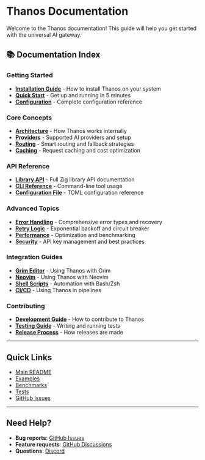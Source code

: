 # Thanos Documentation

Welcome to the Thanos documentation! This guide will help you get started with the universal AI gateway.

## 📚 Documentation Index

### Getting Started
- **[Installation Guide](installation.md)** - How to install Thanos on your system
- **[Quick Start](quickstart.md)** - Get up and running in 5 minutes
- **[Configuration](configuration.md)** - Complete configuration reference

### Core Concepts
- **[Architecture](architecture.md)** - How Thanos works internally
- **[Providers](providers.md)** - Supported AI providers and setup
- **[Routing](routing.md)** - Smart routing and fallback strategies
- **[Caching](caching.md)** - Request caching and cost optimization

### API Reference
- **[Library API](api.md)** - Full Zig library API documentation
- **[CLI Reference](cli.md)** - Command-line tool usage
- **[Configuration File](config-reference.md)** - TOML configuration reference

### Advanced Topics
- **[Error Handling](error-handling.md)** - Comprehensive error types and recovery
- **[Retry Logic](retry-logic.md)** - Exponential backoff and circuit breaker
- **[Performance](performance.md)** - Optimization and benchmarking
- **[Security](security.md)** - API key management and best practices

### Integration Guides
- **[Grim Editor](integrations/grim.md)** - Using Thanos with Grim
- **[Neovim](integrations/neovim.md)** - Using Thanos with Neovim
- **[Shell Scripts](integrations/shell.md)** - Automation with Bash/Zsh
- **[CI/CD](integrations/cicd.md)** - Using Thanos in pipelines

### Contributing
- **[Development Guide](development.md)** - How to contribute to Thanos
- **[Testing Guide](testing.md)** - Writing and running tests
- **[Release Process](release-process.md)** - How releases are made

---

## Quick Links

- [Main README](../README.md)
- [Examples](../examples/)
- [Benchmarks](../benchmarks/)
- [Tests](../tests/)
- [GitHub Issues](https://github.com/ghostkellz/thanos/issues)

---

## Need Help?

- **Bug reports**: [GitHub Issues](https://github.com/ghostkellz/thanos/issues)
- **Feature requests**: [GitHub Discussions](https://github.com/ghostkellz/thanos/discussions)
- **Questions**: [Discord](https://discord.gg/ghoststack)
